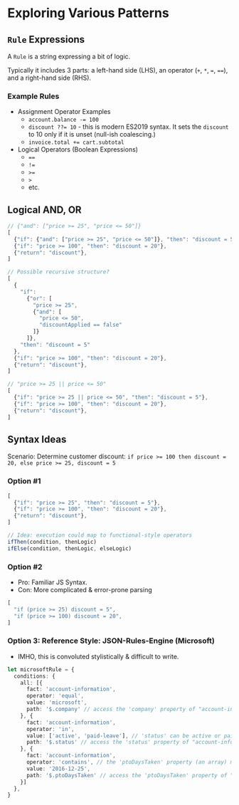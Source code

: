 # Exploring Various Patterns

## `Rule` Expressions

A `Rule` is a string expressing a bit of logic.

Typically it includes 3 parts: a left-hand side (LHS), an operator (`+`, `*`, `=`, `==`), and a right-hand side (RHS).

### Example Rules

- Assignment Operator Examples
  - `account.balance -= 100`
  - `discount ??= 10` - this is modern ES2019 syntax. It sets the `discount` to 10 only if it is unset (null-ish coalescing.)
  - `invoice.total += cart.subtotal`
- Logical Operators (Boolean Expressions)
  - `==`
  - `!=`
  - `>=`
  - `>`
  - etc.

## Logical AND, OR

```ts
// {"and": ["price >= 25", "price <= 50"]}
[
  {"if": {"and": ["price >= 25", "price <= 50"]}, "then": "discount = 5"},
  {"if": "price >= 100", "then": "discount = 20"},
  {"return": "discount"},
]

// Possible recursive structure?
[
  {
    "if": 
      {"or": [
        "price >= 25", 
        {"and": [
          "price <= 50",
          "discountApplied == false"
        ]}
      ]},
    "then": "discount = 5"
  },
  {"if": "price >= 100", "then": "discount = 20"},
  {"return": "discount"},
]

// "price >= 25 || price <= 50"
[
  {"if": "price >= 25 || price <= 50", "then": "discount = 5"},
  {"if": "price >= 100", "then": "discount = 20"},
  {"return": "discount"},
]

```


## Syntax Ideas

Scenario: Determine customer discount: `if price >= 100 then discount = 20, else price >= 25, discount = 5`

### Option #1

```ts
[
  {"if": "price >= 25", "then": "discount = 5"},
  {"if": "price >= 100", "then": "discount = 20"},
  {"return": "discount"},
]
```

```ts
// Idea: execution could map to functional-style operators
ifThen(condition, thenLogic)
ifElse(condition, thenLogic, elseLogic)
```

### Option #2

- Pro: Familiar JS Syntax.
- Con: More complicated & error-prone parsing

```ts
[
  "if (price >= 25) discount = 5",
  "if (price >= 100) discount = 20",
]
```

### Option 3: Reference Style: JSON-Rules-Engine (Microsoft)

- IMHO, this is convoluted stylistically & difficult to write.

```ts
let microsoftRule = {
  conditions: {
    all: [{
      fact: 'account-information',
      operator: 'equal',
      value: 'microsoft',
      path: '$.company' // access the 'company' property of "account-information"
    }, {
      fact: 'account-information',
      operator: 'in',
      value: ['active', 'paid-leave'], // 'status' can be active or paid-leave
      path: '$.status' // access the 'status' property of "account-information"
    }, {
      fact: 'account-information',
      operator: 'contains', // the 'ptoDaysTaken' property (an array) must contain '2016-12-25'
      value: '2016-12-25',
      path: '$.ptoDaysTaken' // access the 'ptoDaysTaken' property of "account-information"
    }]
  },
}
```
